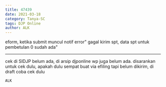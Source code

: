 ```yaml
---
title: 47439
date: 2021-03-18
category: Tanya-SC
tags: DJP Online
author: ALK
---
```


eform, ketika submit muncul notif error" gagal kirim spt, data spt untuk pembetulan 0 sudah ada"

---

cek di SIDJP belum ada, di arsip djponline wp juga belum ada. disarankan untuk cek dulu, apakah dulu sempat buat via efiling tapi belum dikirim, di draft coba cek dulu

`ALK`
